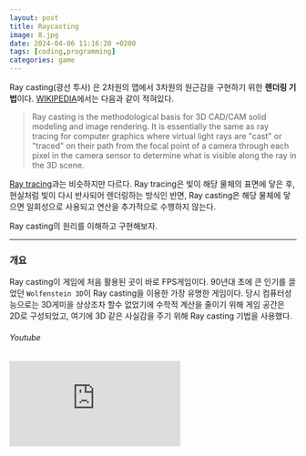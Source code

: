 ```yaml
---
layout: post
title: Raycasting
image: 8.jpg
date: 2024-04-06 11:16:20 +0200
tags: [coding,programming]
categories: game
---
```

Ray casting(광선 투사) 은 2차원의 맵에서 3차원의 원근감을 구현하기 위한 **렌더링 기법**이다. [WIKIPEDIA](https://en.wikipedia.org/wiki/Ray_casting)에서는 다음과 같이 적혀있다.
> Ray casting is the methodological basis for 3D CAD/CAM solid modeling and image rendering. It is essentially the same as ray tracing for computer graphics where virtual light rays are "cast" or "traced" on their path from the focal point of a camera through each pixel in the camera sensor to determine what is visible along the ray in the 3D scene.

[Ray tracing](https://en.wikipedia.org/wiki/Ray_tracing_(graphics))과는 비슷하지만 다르다. Ray tracing은 빛이 해당 물체의 표면에 닿은 후, 현실처럼 빛이 다시 반사되어 렌더링하는 방식인 반면, Ray casting은 해당 물체에 닿으면 일회성으로 사용되고 연산을 추가적으로 수행하지 않는다.

Ray casting의 원리를 이해하고 구현해보자.
***
### 개요
Ray casting이 게임에 처음 활용된 곳이 바로 FPS게임이다. 90년대 초에 큰 인기를 끌었던 `Wolfenstein 3D`이 Ray casting을 이용한 가장 유명한 게임이다. 당시 컴퓨터성능으로는 3D게미을 상상조차 할수 없었기에 수학적 계산을 줄이기 위해 게임 공간은 2D로 구성되었고, 여기에 3D 같은 사실감을 주기 위해 Ray casting 기법을 사용했다.

###### Youtube

<iframe src="https://www.youtube.com/embed/iWowJBRMtpc" frameborder="0" allowfullscreen></iframe>
